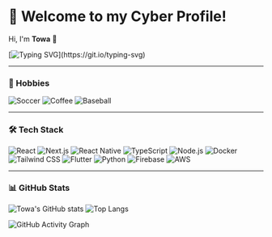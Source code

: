 # 🚀 Welcome to my Cyber Profile!  
Hi, I'm **Towa** 👾

[![Typing SVG](https://readme-typing-svg.demolab.com?font=Fira+Code&size=32&duration=3000&pause=1000&color=39FF14&center=true&vCenter=true&width=700&lines=Welcome+to+my+profile!;Full-stack+Cyber+Developer;React%2C+Next.js+%26+AI;Let's+build+something+awesome!)](https://git.io/typing-svg)

---

### 🎯 Hobbies
![Soccer](https://img.shields.io/badge/Soccer-0ff?style=for-the-badge&logo=football&logoColor=black)
![Coffee](https://img.shields.io/badge/Coffee-ff0?style=for-the-badge&logo=coffeescript&logoColor=black)
![Baseball](https://img.shields.io/badge/Baseball-f0f?style=for-the-badge&logoColor=black)

---

### 🛠️ Tech Stack
![React](https://img.shields.io/badge/-React-61DAFB?logo=react&logoColor=black&style=for-the-badge)
![Next.js](https://img.shields.io/badge/-Next.js-000000?logo=nextdotjs&logoColor=39FF14&style=for-the-badge)
![React Native](https://img.shields.io/badge/-React%20Native-61DAFB?logo=react&logoColor=39FF14&style=for-the-badge)
![TypeScript](https://img.shields.io/badge/-TypeScript-3178C6?logo=typescript&logoColor=39FF14&style=for-the-badge)
![Node.js](https://img.shields.io/badge/-Node.js-339933?logo=node.js&logoColor=39FF14&style=for-the-badge)
![Docker](https://img.shields.io/badge/-Docker-2496ED?logo=docker&logoColor=39FF14&style=for-the-badge)
![Tailwind CSS](https://img.shields.io/badge/-Tailwind%20CSS-38B2AC?logo=tailwind-css&logoColor=39FF14&style=for-the-badge)
![Flutter](https://img.shields.io/badge/-Flutter-02569B?logo=flutter&logoColor=39FF14&style=for-the-badge)
![Python](https://img.shields.io/badge/-Python-3776AB?logo=python&logoColor=39FF14&style=for-the-badge)
![Firebase](https://img.shields.io/badge/-Firebase-FFCA28?logo=firebase&logoColor=000?&style=for-the-badge)
![AWS](https://img.shields.io/badge/-AWS-232F3E?logo=amazon-aws&logoColor=39FF14&style=for-the-badge)

---

### 📊 GitHub Stats
![Towa's GitHub stats](https://github-readme-stats.vercel.app/api?username=TowaYokoyama&show_icons=true&theme=dark)
![Top Langs](https://github-readme-stats.vercel.app/api/top-langs/?username=TowaYokoyama&layout=compact&theme=dark)

![GitHub Activity Graph](https://github-readme-activity-graph.vercel.app/graph?username=TowaYokoyama&theme=react-dark&hide_border=true&area=true)

